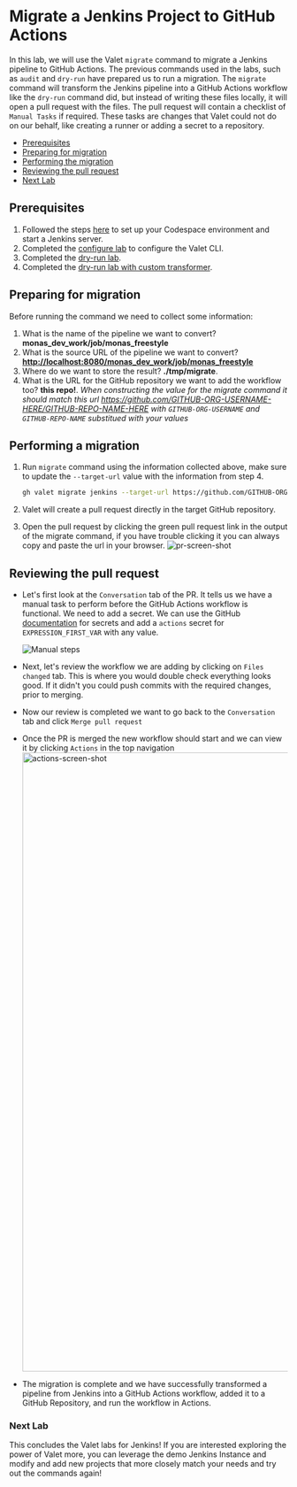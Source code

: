 # Migrate a Jenkins Project to GitHub Actions

In this lab, we will use the Valet `migrate` command to migrate a Jenkins pipeline to GitHub Actions.
The previous commands used in the labs, such as `audit` and `dry-run` have prepared us to run a migration.
The `migrate` command will transform the Jenkins pipeline into a GitHub Actions workflow like the `dry-run` command did, but instead of writing these files locally, it will open a pull request with the files.
The pull request will contain a checklist of `Manual Tasks` if required. These tasks are changes that Valet could not do on our behalf, like creating a runner or adding a secret to a repository.

- [Prerequisites](#prerequisites)
- [Preparing for migration](#preparing-for-migration)
- [Performing the migration](#performing-a-migration)
- [Reviewing the pull request](#reviewing-the-pull-request)
- [Next Lab](#next-lab)

## Prerequisites

1. Followed the steps [here](../jenkins/readme.md#valet-labs-for-jenkins) to set up your Codespace environment and start a Jenkins server.
2. Completed the [configure lab](../jenkins/valet-configure-lab.md#configure-valet-to-work-with-jenkins) to configure the Valet CLI.
3. Completed the [dry-run lab](../jenkins/valet-dry-run-lab.md#dry-run-the-migration-of-a-jenkins-pipeline-to-github-actions).
4. Completed the [dry-run lab with custom transformer](../jenkins/valet-custom-transformers-lab.md#using-custom-transformers-in-a-dry-run).

## Preparing for migration

Before running the command we need to collect some information:

  1. What is the name of the pipeline we want to convert? __monas_dev_work/job/monas_freestyle__
  2. What is the source URL of the pipeline we want to convert? __<http://localhost:8080/monas_dev_work/job/monas_freestyle>__
  3. Where do we want to store the result? __./tmp/migrate__.
  4. What is the URL for the GitHub repository we want to add the workflow too? __this repo!__. *When constructing the value for the migrate command it should match this url <https://github.com/GITHUB-ORG-USERNAME-HERE/GITHUB-REPO-NAME-HERE> with `GITHUB-ORG-USERNAME` and `GITHUB-REPO-NAME` substitued with your values*  

## Performing a migration

1. Run `migrate` command using the information collected above, make sure to update the `--target-url` value with the information from step 4.

    ```bash
    gh valet migrate jenkins --target-url https://github.com/GITHUB-ORG-USERNAME-HERE/GITHUB-REPO-NAME-HERE --output-dir ./tmp/migrate --source-url http://localhost:8080/job/monas_dev_work/job/monas_freestyle
    ```

2. Valet will create a pull request directly in the target GitHub repository.
3. Open the pull request by clicking the green pull request link in the output of the migrate command, if you have trouble clicking it you can always copy and paste the url in your browser.
  ![pr-screen-shot](https://user-images.githubusercontent.com/19557880/185509412-ab64d92d-2a56-4d5a-bbb4-35a41a2ca48c.png)

## Reviewing the pull request

- Let's first look at the `Conversation` tab of the PR. It tells us we have a manual task to perform before the GitHub Actions workflow is functional.  We need to add a secret. We can use the GitHub [documentation](https://docs.github.com/en/actions/security-guides/encrypted-secrets#creating-encrypted-secrets-for-a-repository) for secrets and add a `actions` secret for `EXPRESSION_FIRST_VAR` with any value.

  ![Manual steps](https://user-images.githubusercontent.com/19557880/186784161-b7882ac4-ac99-4462-b69f-f49b9202527b.png)

- Next, let's review the workflow we are adding by clicking on `Files changed` tab. This is where you would double check everything looks good. If it didn't you could push commits with the required changes, prior to merging.

- Now our review is completed we want to go back to the `Conversation` tab and click `Merge pull request`

- Once the PR is merged the new workflow should start and we can view it by clicking `Actions` in the top navigation
  <img width="1119" alt="actions-screen-shot" src="https://user-images.githubusercontent.com/19557880/185509704-90243ec5-e77f-4baf-a9b2-d9a4d9fda199.png">
- The migration is complete and we have successfully transformed a pipeline from Jenkins into a GitHub Actions workflow, added it to a GitHub Repository, and run the workflow in Actions.

### Next Lab
This concludes the Valet labs for Jenkins! If you are interested exploring the power of Valet more, you can leverage the demo Jenkins Instance and modify and add new projects that more closely match your needs and try out the commands again!
